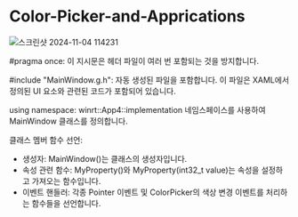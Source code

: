 # Color-Picker-and-Apprications
![스크린샷 2024-11-04 114231](https://github.com/user-attachments/assets/51ec5e84-df9c-41bc-9450-3b4b87927584)

#pragma once: 이 지시문은 헤더 파일이 여러 번 포함되는 것을 방지합니다.

#include "MainWindow.g.h": 자동 생성된 파일을 포함합니다. 이 파일은 XAML에서 정의된 UI 요소와 관련된 코드가 포함되어 있습니다.

using namespace: winrt::App4::implementation 네임스페이스를 사용하여 MainWindow 클래스를 정의합니다.

클래스 멤버 함수 선언:
- 생성자: MainWindow()는 클래스의 생성자입니다.
- 속성 관련 함수: MyProperty()와 MyProperty(int32_t value)는 속성을 설정하고 가져오는 함수입니다.
- 이벤트 핸들러: 각종 Pointer 이벤트 및 ColorPicker의 색상 변경 이벤트를 처리하는 함수들을 선언합니다.
